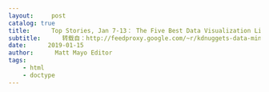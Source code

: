 ```yaml
---
layout:     post
catalog: true
title:      Top Stories, Jan 7-13： The Five Best Data Visualization Libraries; Modern Deep Learning Techniques Applied to NLP
subtitle:      转载自：http://feedproxy.google.com/~r/kdnuggets-data-mining-analytics/~3/ngAGSIIo_zo/top-news-week-0107-0113.html
date:      2019-01-15
author:      Matt Mayo Editor
tags:
    - html
    - doctype
---
```






